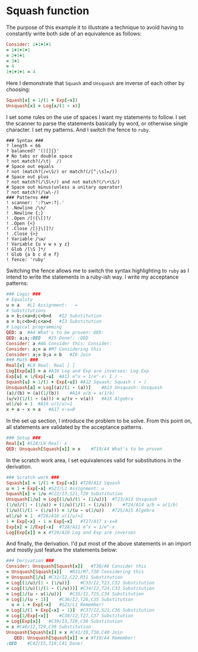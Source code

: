 # Squash function

The purpose of this example it to illustrate a technique
to avoid having to constantly write both side of an equivalence as follows:
```ruby
Consider: 1+1+1+1
= 1+1+1+1
= 2+1+1
= 3+1
= 4
1+1+1+1 = 4
```
Here I demonstrate that `Squash` and `Unsquash` are inverse of each other by choosing:
```ruby
Squash[x] = 1/(1 + Exp[-x])
Unsquash[x] = Log[x/(1 - x)]
```
I set some rules on the use of spaces I want my statements to follow.
I set the scanner to parse the statements basically by word, or otherwise single character.
I set my patterns.
And I switch the fence to `ruby`.
```korekto
### Syntax ###
? length < 66
? balanced? '()[]{}'
# No tabs or double space
? not match?(/\t|  /)
# Space out equals
? not (match?(/=\S/) or match?(/[^;\s]=/))
# Space out plus
? not match?(/\S\+/) and not match?(/\+\S/)
# Space out minus(unless a unitary operator)
? not match?(/\w\-/)
### Patterns ###
! scanner: ':?\w+:?|.'
! .Newline /\n/
! .Newline {;}
! .Open /[({\[]?/
! .Open {<}
! .Close /[)}\]]?/
! .Close {>}
! Variable /\w/
! Variable {u v w x y z}
! Glob /[\S ]*/
! Glob {a b c d e f}
! fence: 'ruby'
```
Switching the fence allows me to switch the syntax highlighting to `ruby`
as I intend to write the statements in a ruby-ish way.
I write my acceptance patterns:
```ruby
### Logic ###
# Equality
u = a	#L1 Assignment:   =
# Substitutions
a = b;c<a>d;c<b>d	#I2 Substitution
a = b;c<b>d;c<a>d	#I3 Substitution
# Logical programming
QED: a	#A4 What's to be proven: QED:
QED: a;a;:QED	#I5 Done!: :QED
Consider: a	#A6 Consider this: Consider:
Consider: a;= a	#M7 Considering this
Consider: a;= b;a = b	#I8 Join
### Math ###
Real[x]	#L9 Real: Real [ ]
Log[Exp[a]] = a	#A10 Log and Exp are inverses: Log Exp
Exp[u] = 1/Exp[-u]	#A11 e^x = 1/e^-x: 1 / -
Squash[u] = 1/(1 + Exp[-u])	#A12 Squash: Squash ( + )
Unsquash[a] = Log[(a)/(1 - (a))]	#A13 Unsquash: Unsquash
(a)/(b) = (a)(1/(b))	#A14 a/b = a(1/b)
(u/v)(1/(1 - (a))) = u/(v - v(a))	#A15 Algebra
u(1/u) = 1	#A16 u(1/u)=1
x + a - x = a	#A17 x-x=0
```
In the set up section, I introduce the problem to be solve.
From this point on, all statements are validated by the acceptance patterns.
```ruby
### Setup ###
Real[x]	#S18/L9 Real: x
QED: Unsquash[Squash[x]] = x	#T19/A4 What's to be proven
```
In the scratch work area, I set equivalences valid for substitutions in the derivation.
```ruby
### Scratch work ###
Squash[x] = 1/(1 + Exp[-x])	#T20/A12 Squash
u = 1 + Exp[-x]	#S21/L1 Assignment: u
Squash[x] = 1/u	#C22/I3,S21,T20 Substitution
Unsquash[1/u] = Log[(1/u)/(1 - (1/u))]	#T23/A13 Unsquash
(1/u)/(1 - (1/u)) = (1/u)(1/(1 - (1/u)))	#T24/A14 a/b = a(1/b)
(1/u)(1/(1 - (1/u))) = 1/(u - u(1/u))	#T25/A15 Algebra
u(1/u) = 1	#T26/A16 u(1/u)=1
1 + Exp[-x] - 1 = Exp[-x]	#T27/A17 x-x=0
Exp[x] = 1/Exp[-x]	#T28/A11 e^x = 1/e^-x
Log[Exp[x]] = x	#T29/A10 Log and Exp are inverses
```
And finally, the derivation.
I'd put most of the above statements in an import and mostly just feature the statements below:
```ruby
### Derivation ###
Consider: Unsquash[Squash[x]]	#T30/A6 Consider this
= Unsquash[Squash[x]]	#R31/M7,T30 Considering this
= Unsquash[1/u]	#C32/I2,C22,R31 Substitution
= Log[(1/u)/(1 - (1/u))]	#C33/I2,T23,C32 Substitution
= Log[(1/u)(1/(1 - (1/u)))]	#C34/I2,T24,C33 Substitution
= Log[1/(u - u(1/u))]	#C35/I2,T25,C34 Substitution
= Log[1/(u - 1)]	#C36/I2,T26,C35 Substitution
  u = 1 + Exp[-x]	#S21/L1 Remember!
= Log[1/(1 + Exp[-x] - 1)]	#C37/I2,S21,C36 Substitution
= Log[1/Exp[-x]]	#C38/I2,T27,C37 Substitution
= Log[Exp[x]]	#C39/I3,T28,C38 Substitution
= x	#C40/I2,T29,C39 Substitution
Unsquash[Squash[x]] = x	#C41/I8,T30,C40 Join
   QED: Unsquash[Squash[x]] = x	#T19/A4 Remember!
:QED	#C42/I5,T19,C41 Done!
```
